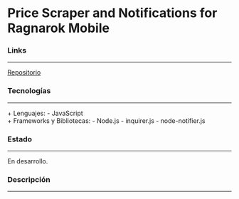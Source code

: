 # Price Scraper and Notifications for Ragnarok Mobile

### Links

---

[Repositorio](https://github.com/cococov/rom-price-scraping)

### Tecnologías

---

<div class="list-super-index">
+ Lenguajes:
 - JavaScript
</div>

<div class="list-super-index">
+ Frameworks y Bibliotecas:
 - Node.js
 - inquirer.js
 - node-notifier.js
</div>

### Estado

---

En desarrollo.

### Descripción

---

